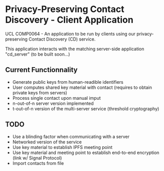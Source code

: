 # Privacy-Preserving Contact Discovery - Client Application
UCL COMP0064 - An application to be run by clients using our privacy-preserving Contact Discovery (CD) service.

This application interacts with the matching server-side application "cd_server" (to be built soon...)


## Current Functionnality
- Generate public keys from human-readible identifiers
- User computes shared key material with contact (requires to obtain private keys from servers)
- Process single contact upon manual imput
- n-out-of-n server version implemented
- t-out-of-n version of the multi-server service (threshold cryptography)

## TODO
- Use a blinding factor when communicating with a server
- Networked version of the service
- Use key material to establish IPFS meeting point
- Use key material and meeting point to establish end-to-end encryption (link w/ Signal Protocol)
- Import contacts from file


